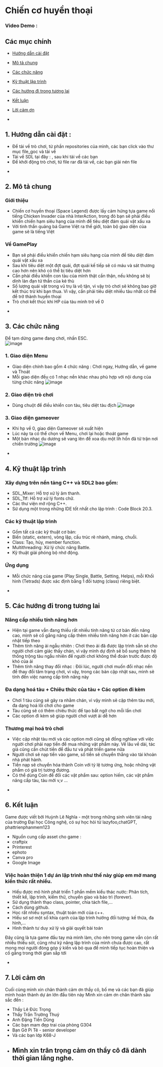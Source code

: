 # Chiến cơ huyền thoại
### Video Demo : 
## Các mục chính <br />
* [Hướng dẫn cài đặt](#setup)
* [Mô tả chung](#info)
* [Các chức năng](#detail)
* [Kỹ thuật lập trình](#tech)
* [Các hướng đi trong tương lai](#future)
* [Kết luận](#summary)
* [Lời cảm ơn](#thanks)

* <a name="setup"/>
## 1. Hướng dẫn cài đặt : 
- Để tải về trò chơi, từ phần repositories của mình, các bạn click vào thư mục file_goc và tải về
- Tải về SDL tại đây : , sau khi tải về các bạn 
- Để khởi động trò chơi, từ file rar đã tải về, các bạn giải nén file

* <a name="info"/>
## 2. Mô tả chung <br />

### Giới thiệu
- Chiến cơ huyền thoại (Space Legend) được lấy cảm hứng tựa game nổi tiếng Chicken Invader của nhà InterAction, trong đó bạn sẽ phải điều khiển chiến hạm siêu hạng của mình để tiêu diệt đám quái vật xấu xa
- Với tinh thần quảng bá Game Việt ra thế giới, toàn bộ giao diện của game sẽ là tiếng Việt

### Về GamePlay <br />
- Bạn sẽ phải điều khiển chiến hạm siêu hạng của mình để tiêu diệt đám quái vật xấu xa
- Sau khi tiêu diệt một đợt quái, đợt quái kế tiếp sẽ có máu và sát thương cao hơn nên khó có thể bị tiêu diệt hơn
- Cần phải điều khiển con tàu của mình thật cần thận, nếu không sẽ bị dính làn đạn tử thần của kẻ thù
- Số lượng quái vật trong vũ trụ là vô tận, vì vậy trò chơi sẽ không bao giờ kết thúc trừ khi bạn thua. Vì vậy, cần phải tiêu diệt nhiều tàu nhất có thể để trở thành huyền thoại
- Trò chơi kết thúc khi HP của tàu mình trở về 0

 * <a name="detail"/>
## 3. Các chức năng
Để tạm dừng game đang chơi, nhấn ESC.<br />
![image](testSDL/1.png)

### 1. Giao diện Menu <br />
- Giao diện chính bao gồm 4 chức năng : Chơi ngay, Hướng dẫn, về game và Thoát
- Mỗi giao diện đều có 1 nhạc nền khác nhau phù hợp với nội dung của từng chức năng
![image](testSDL/2.png)

### 2. Giao diện trò chơi <br />
- Dùng chuột để điều khiển con tàu, tiêu diệt tàu địch
![image](testSDL/3.png)

### 3. Giao diện gameover <br />
- Khi hp về 0, giao diện Gameover sẽ xuất hiện
- Lúc này ta có thể chọn về Menu, chơi lại hoặc thoát game
- Một bản nhạc du dương sẽ vang lên để xoa dịu một lih hồn đã tử trận nơi chiến trường
![image](testSDL/4.png)

* <a name="tech"/>
## 4. Kỹ thuật lập trình <br />
### Xây dựng trên nền tảng C++ và SDL2 bao gồm:<br />
- SDL_Mixer: Hỗ trợ xử lý âm thanh. <br />
- SDL_Ttf: Hỗ trợ xử lý fonts chữ. <br />
- Các thư viện mở rộng C++. <br />
- Sử dụng một trong những IDE tốt nhất cho lập trình : Code Block 20.3. <br />

### Các kỹ thuật lập trình <br />
- Gồm tất cả các kỹ thuật cơ bản: <br />
- Biến (static, extern), vòng lặp, cấu trúc rẽ nhánh, mảng, chuỗi. <br />
- Class: Tạo, hủy, member function. <br />
- Multithreading: Xử lý chức năng Battle.<br />
- Kỹ thuật giải phóng bộ nhớ động. <br />

### Ứng dụng
- Mỗi chức năng của game (Play Single, Battle, Setting, Helps), mỗi Khối hình (Tetrads) được xác định bằng 1 đối tượng (class) riêng biệt.  <br />

- <a name="future"/>
## 5. Các hướng đi trong tương lai <br />
### Nâng cấp nhiều tính năng hơn 
- Hiện tại game vẫn đang thiếu rất nhiều tính năng từ cơ bản đến nâng cao, mình sẽ cố gắng nâng cấp thêm nhiều tính năng hơn ở các bản cập nhật tiếp theo <br />
- Thêm tính năng ải ngẫu nhiên : Chơi theo ải đã được lập trình sẵn sẽ cho người chơi cảm giác thấy chán, vì vậy mình dự định sẽ bổ sung thêm hệ thống trộng tàu ngẫu nhiên để người chơi không thể đoán trước được độ khó của ải <br />
- Thêm tính năng thay đổi nhạc : Đôi lúc, người chơi muốn đổi nhạc nền để thay đổi tâm trạng chơi, vì vậy, trong các bản cập nhật sau, mình sẽ tính đến việc nanng cấp tính năng này <br />

### Đa dạng hoá tàu + Chiêu thức của tàu + Các option đi kèm
- Chơi 1 tàu cũng sẽ gây ra nhằm chán, vì vậy mình sẽ cập thêm tàu mới, đa dạng hoá lối chơi cho game <br />
- Tàu cũng sẽ có thêm chiêu thức để tạo bất ngờ cho mỗi lần chơi <br />
- Các option đi kèm sẽ giúp người chơi vượt ải dễ hơn <br />

### Thương mại hoá trò chơi
- Việc cập nhật tàu mới và các option mới cũng sẽ đồng nghĩaw với việc người chơi phải nạp tiền để mua những vật phẩm này. Về lâu về dài, tác giả cũng cần chút tiền để đầu tư và phát triển game nữa  <br />
- Người chơi sẽ nạp tiền vào game, số tiền sẽ chuyển thẳng vào tài khoản nhà phát hành. <br />
- Tiền nạp sẽ chuyển hóa thành Coin với tỷ lệ tương ứng, hoặc những vật phẩm có giá trị tương đương. <br />
- Có thể dùng Coin để đổi các vật phẩm sau: option hiếm, các vật phẩm nâng cấp tàu, tàu mới v,v ... <br />

* <a name="summary"/>
## 6. Kết luận
Game được viết bởi Huỳnh Lê Nghĩa - một trong những sinh viên tài năng của trường Đại học Công nghệ, có sự học hỏi từ lazyfoo,chatGPT, phattrienphanmem123  <br />
- Nguồn cung cấp asset cho game : 
- craftpix
- Printerest
- ephoto
- Canva pro
- Google Image
### Việc hoàn thiện 1 dự án lập trình như thế này giúp em mở mang kiến thức rất nhiều.<br />
- Hiểu được mô hình phát triển 1 phần mềm kiểu thác nước: Phân tích, thiết kế, lập trình, kiểm thử, chuyển giao và bảo trì (forever). <br />
- Sử dụng thành thạo class, pointer, chia tách file,...<br />
- Cách dùng github.<br />
- Học rất nhiều syntax, thuật toán mới của c++.<br />
- Hiểu sơ sơ một số khía cạnh của lập trình hướng đối tượng: kế thừa, đa hình,...<br />
- Hình thành tư duy xử lý và giải quyết bài toán<br />

Đây cũng là tựa game đầu tay mà mình làm, cho nên trong game vẫn còn rất nhiều thiếu sót, cũng như kỹ năng lập trình của mình chưa được cao, rất mong mọi người đóng góp ý kiến và bỏ qua để mình tiếp tục hoàn thiện và cố gắng trong  thời gian sắp tới 

* <a name="thanks"/>
## 7. Lời cảm ơn
Cuối cùng mình xin chân thành cảm ơn thầy cô, bố mẹ và các bạn đã giúp mình hoàn thành dự án lớn đầu tiên này
Mình xin cảm ơn chân thành sâu sắc đến : <br />
- Thầy Lê Đức Trọng <br />
- Thầy Trần Trường Thuỷ <br />
- Anh Đặng Tiến Dũng <br />
- Các bạn mam đẹp trai của phòng G304 <br />
- Bạn Gờ Pi Tê - senior developer <br />
- Và các bạn lớp K68-J <br />
- ## Mình xin trân trọng cảm ơn thầy cô đã dành thời gian lắng nghe. <br />
